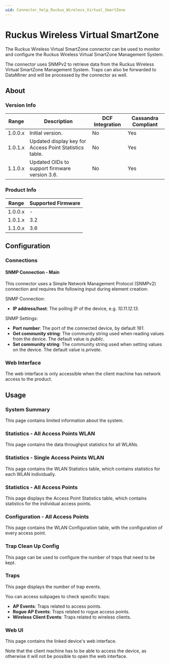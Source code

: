 ```yaml
---
uid: Connector_help_Ruckus_Wireless_Virtual_SmartZone
---
```


# Ruckus Wireless Virtual SmartZone

The Ruckus Wireless Virtual SmartZone connector can be used to monitor and configure the Ruckus Wireless Virtual SmartZone Management System.

The connector uses SNMPv2 to retrieve data from the Ruckus Wireless Virtual SmartZone Management System. Traps can also be forwarded to DataMiner and will be processed by the connector as well.

## About

### Version Info

| Range     | Description                                            | DCF Integration     | Cassandra Compliant     |
|-----------|--------------------------------------------------------|---------------------|-------------------------|
| 1.0.0.x   | Initial version.                                       | No                  | Yes                     |
| 1.0.1.x   | Updated display key for Access Point Statistics table. | No                  | Yes                     |
| 1.1.0.x   | Updated OIDs to support firmware version 3.6.          | No                  | Yes                     |

### Product Info

| Range     | Supported Firmware     |
|-----------|------------------------|
| 1.0.0.x   | -                      |
| 1.0.1.x   | 3.2                    |
| 1.1.0.x   | 3.6                    |

## Configuration

### Connections

#### SNMP Connection - Main

This connector uses a Simple Network Management Protocol (SNMPv2) connection and requires the following input during element creation:

SNMP Connection:

- **IP address/host**: The polling IP of the device, e.g. *10.11.12.13*.

SNMP Settings:

- **Port number**: The port of the connected device, by default *161*.
- **Get community string**: The community string used when reading values from the device. The default value is *public*.
- **Set community string**: The community string used when setting values on the device. The default value is *private*.

### Web Interface

The web interface is only accessible when the client machine has network access to the product.

## Usage

### System Summary

This page contains limited information about the system.

### Statistics - All Access Points WLAN

This page contains the data throughput statistics for all WLANs.

### Statistics - Single Access Points WLAN

This page contains the WLAN Statistics table, which contains statistics for each WLAN individually.

### Statistics - All Access Points

This page displays the Access Point Statistics table, which contains statistics for the individual access points.

### Configuration - All Access Points

This page contains the WLAN Configuration table, with the configuration of every access point.

### Trap Clean Up Config

This page can be used to configure the number of traps that need to be kept.

### Traps

This page displays the number of trap events.

You can access subpages to check specific traps:

- **AP Events**: Traps related to access points.
- **Rogue AP Events**: Traps related to rogue access points.
- **Wireless Client Events**: Traps related to wireless clients.

### Web UI

This page contains the linked device's web interface.

Note that the client machine has to be able to access the device, as otherwise it will not be possible to open the web interface.
